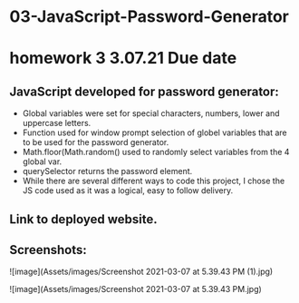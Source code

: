 # 03-JavaScript-Password-Generator

# homework 3  3.07.21 Due date
## JavaScript developed for password generator:
* Global variables were set for special characters, numbers, lower and uppercase letters.
* Function used for window prompt selection of globel variables that are to be used for the password generator.
* Math.floor(Math.random() used to randomly select variables from the 4 global var.
* querySelector returns the password element.
* While there are several different ways to code this project, I chose the JS code used as it was a logical, easy to follow delivery.   

## Link to deployed website.


## Screenshots:
![image](Assets/images/Screenshot 2021-03-07 at 5.39.43 PM (1).jpg)

![image](Assets/images/Screenshot 2021-03-07 at 5.39.43 PM.jpg)